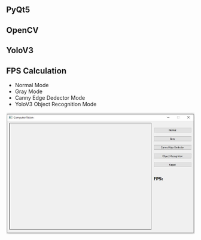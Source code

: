 ## PyQt5
## OpenCV
## YoloV3
## FPS Calculation

- Normal Mode
- Gray Mode
- Canny Edge Dedector Mode
- YoloV3 Object Recognition Mode


![Screenshot](https://github.com/SafaKucukkomurler/pyqt-yolo-image-processing-gui/blob/master/screenshot.JPG)
